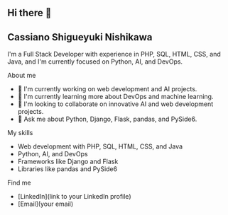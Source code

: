 ## Hi there 👋

## Cassiano Shigueyuki Nishikawa
I'm a Full Stack Developer with experience in PHP, SQL, HTML, CSS, and Java, and I'm currently focused on Python, AI, and DevOps.

About me
- 🔭 I'm currently working on web development and AI projects.
- 🌱 I'm currently learning more about DevOps and machine learning.
- 👯 I'm looking to collaborate on innovative AI and web development projects.
- 💬 Ask me about Python, Django, Flask, pandas, and PySide6.

My skills
- Web development with PHP, SQL, HTML, CSS, and Java
- Python, AI, and DevOps
- Frameworks like Django and Flask
- Libraries like pandas and PySide6

Find me
- [LinkedIn](link to your LinkedIn profile)
- [Email](your email)


<!--
**caxiano/caxiano** is a ✨ _special_ ✨ repository because its `README.md` (this file) appears on your GitHub profile.

Here are some ideas to get you started:

- 🔭 I’m currently working on ...
- 🌱 I’m currently learning ...
- 👯 I’m looking to collaborate on ...
- 🤔 I’m looking for help with ...
- 💬 Ask me about ...
- 📫 How to reach me: ...
- 😄 Pronouns: ...
- ⚡ Fun fact: ...
-->
